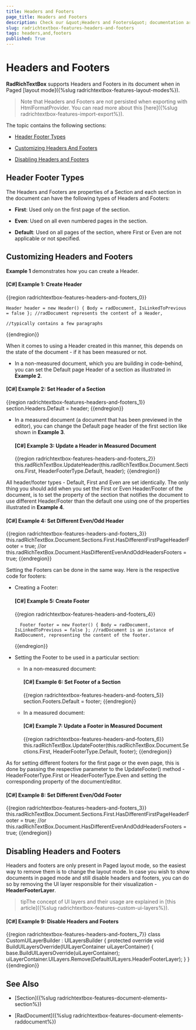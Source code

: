 ```yaml
---
title: Headers and Footers
page_title: Headers and Footers
description: Check our &quot;Headers and Footers&quot; documentation article for the RadRichTextBox WPF control.
slug: radrichtextbox-features-headers-and-footers
tags: headers,and,footers
published: True
---
```


# Headers and Footers



__RadRichTextBox__ supports Headers and Footers in its document when in Paged [layout mode]({%slug radrichtextbox-features-layout-modes%}).
      

>Note that Headers and Footers are not persisted when exporting with HtmlFormatProvider. You can read more about this [here]({%slug radrichtextbox-features-import-export%}).

The topic contains the following sections:

* [Header Footer Types](#header-footer-types)

* [Customizing Headers And Footers](#customizing-headers-and-footers)

* [Disabling Headers and Footers](#disabling-headers-and-footers)

## Header Footer Types

The Headers and Footers are properties of a Section and each section in the document can have the following types of Headers and Footers:

* __First__: Used only on the first page of the section.

* __Even__: Used on all even numbered pages in the section.

* __Default__: Used on all pages of the section, where First or Even are not applicable or not specified.


## Customizing Headers and Footers

__Example 1__ demonstrates how you can create a Header.

#### __[C#] Example 1: Create Header__

{{region radrichtextbox-features-headers-and-footers_0}}

	Header header = new Header() { Body = radDocument, IsLinkedToPrevious = false }; //radDocument represents the content of a Header, 
	                                                                                 //typically contains a few paragraphs
{{endregion}}



When it comes to using a Header created in this manner, this depends on the state of the document - if it has been measured or not.

* In a non-measured document, which you are building in code-behind, you can set the Default page Header of a section as illustrated in __Example 2__.

#### __[C#] Example 2: Set Header of a Section__

{{region radrichtextbox-features-headers-and-footers_1}}
	section.Headers.Default = header;
{{endregion}}



* In a measured document (a document that has been previewed in the editor), you can change the Default page header of the first section like shown in __Example 3__.

	#### __[C#] Example 3: Update a Header in Measured Document__
	
	{{region radrichtextbox-features-headers-and-footers_2}}
		this.radRichTextBox.UpdateHeader(this.radRichTextBox.Document.Sections.First, HeaderFooterType.Default, header);
	{{endregion}}


All header/footer types - Default, First and Even are set identically. The only thing you should add when you set the First or Even Header/Footer of the document, is to set the property of the section that notifies the document to use different Header/Footer than the default one using one of the properties illustrated in __Example 4__.
     
#### __[C#] Example 4: Set Different Even/Odd Header__

{{region radrichtextbox-features-headers-and-footers_3}}
	this.radRichTextBox.Document.Sections.First.HasDifferentFirstPageHeaderFooter = true;
	//or
	this.radRichTextBox.Document.HasDifferentEvenAndOddHeadersFooters = true;
{{endregion}}



Setting the Footers can be done in the same way. Here is the respective code for footers:

* Creating a Footer:

	#### __[C#] Example 5: Create Footer__
	
	{{region radrichtextbox-features-headers-and-footers_4}}

		Footer footer = new Footer() { Body = radDocument, IsLinkedToPrevious = false }; //radDocument is an instance of RadDocument, representing the content of the footer.
	{{endregion}}



* Setting the Footer to be used in a particular section:

    * In a non-measured document:

		#### __[C#] Example 6: Set Footer of a Section__
		
		{{region radrichtextbox-features-headers-and-footers_5}}
			section.Footers.Default = footer;
		{{endregion}}



    * In a measured document:

		#### __[C#] Example 7: Update a Footer in Measured Document__
		
		{{region radrichtextbox-features-headers-and-footers_6}}
			this.radRichTextBox.UpdateFooter(this.radRichTextBox.Document.Sections.First, HeaderFooterType.Default, footer);
		{{endregion}}



As for setting different footers for the first page or the even page, this is done by passing the respective parameter to the UpdateFooter() method - HeaderFooterType.First or HeaderFooterType.Even and setting the corresponding property of the document/editor.

#### __[C#] Example 8: Set Different Even/Odd Footer__

{{region radrichtextbox-features-headers-and-footers_3}}
	this.radRichTextBox.Document.Sections.First.HasDifferentFirstPageHeaderFooter = true;
	//or
	this.radRichTextBox.Document.HasDifferentEvenAndOddHeadersFooters = true;
{{endregion}}



## Disabling Headers and Footers

Headers and footers are only present in Paged layout mode, so the easiest way to remove them is to change the layout mode. In case you wish to show documents in paged mode and still disable headers and footers, you can do so by removing the UI layer responsible for their visualization - __HeaderFooterLayer__.
        

>tipThe concept of UI layers and their usage are explained in [this article]({%slug radrichtextbox-features-custom-ui-layers%}).
          

#### __[C#] Example 9: Disable Headers and Footers__

{{region radrichtextbox-features-headers-and-footers_7}}
	class CustomUILayerBuilder : UILayersBuilder
	{
	    protected override void BuildUILayersOverride(IUILayerContainer uiLayerContainer)
	    {
	        base.BuildUILayersOverride(uiLayerContainer);
	        uiLayerContainer.UILayers.Remove(DefaultUILayers.HeaderFooterLayer);
	    }
	}
{{endregion}}



## See Also

 * [Section]({%slug radrichtextbox-features-document-elements-section%})

 * [RadDocument]({%slug radrichtextbox-features-document-elements-raddocument%})
